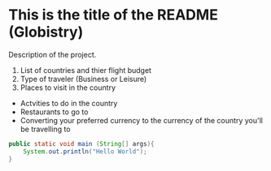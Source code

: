 # This is the title of the README (Globistry)
Description of the project.

1. List of countries and thier flight budget
2. Type of traveler (Business or Leisure)
3. Places to visit in the country

- Actvities to do in the country
- Restaurants to go to
- Converting your preferred currency to the currency of the country you'll be travelling to

```java
public static void main (String[] args){
    System.out.println("Hello World");
}
```